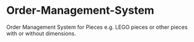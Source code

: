 # Order-Management-System
Order Management System for Pieces e.g. LEGO pieces or other pieces with or without dimensions.
